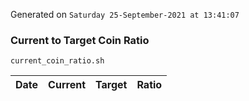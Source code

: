 Generated on `Saturday 25-September-2021 at 13:41:07`

### Current to Target Coin Ratio
`current_coin_ratio.sh`

Date|Current|Target|Ratio
---|---|---|---
